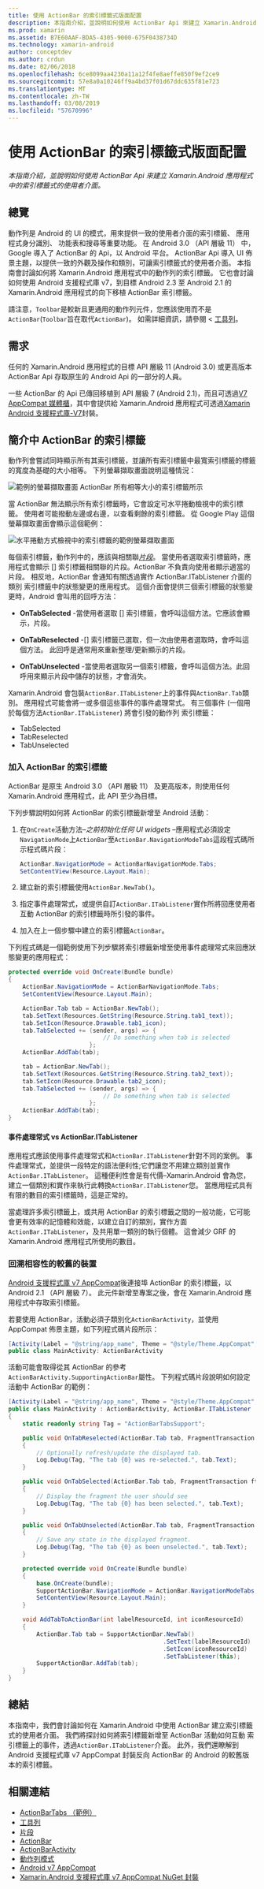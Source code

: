 ```yaml
---
title: 使用 ActionBar 的索引標籤式版面配置
description: 本指南介紹，並說明如何使用 ActionBar Api 來建立 Xamarin.Android 應用程式中的索引標籤式的使用者介面。
ms.prod: xamarin
ms.assetid: B7E60AAF-BDA5-4305-9000-675F0438734D
ms.technology: xamarin-android
author: conceptdev
ms.author: crdun
ms.date: 02/06/2018
ms.openlocfilehash: 6ce8099aa4230a11a12f4fe8aeffe850f9ef2ce9
ms.sourcegitcommit: 57e8a0a10246ff9a4bd37f01d67ddc635f81e723
ms.translationtype: MT
ms.contentlocale: zh-TW
ms.lasthandoff: 03/08/2019
ms.locfileid: "57670996"
---
```

# <a name="tabbed-layouts-with-the-actionbar"></a>使用 ActionBar 的索引標籤式版面配置

_本指南介紹，並說明如何使用 ActionBar Api 來建立 Xamarin.Android 應用程式中的索引標籤式的使用者介面。_


## <a name="overview"></a>總覽

動作列是 Android 的 UI 的模式，用來提供一致的使用者介面的索引標籤、 應用程式身分識別、 功能表和搜尋等重要功能。 在 Android 3.0 （API 層級 11） 中，Google 導入了 ActionBar 的 Api，以 Android 平台。 ActionBar Api 導入 UI 佈景主題，以提供一致的外觀及操作和類別，可讓索引標籤式的使用者介面。 本指南會討論如何將 Xamarin.Android 應用程式中的動作列的索引標籤。 它也會討論如何使用 Android 支援程式庫 v7，到目標 Android 2.3 至 Android 2.1 的 Xamarin.Android 應用程式的向下移植 ActionBar 索引標籤。 

請注意，`Toolbar`是較新且更通用的動作列元件，您應該使用而不是`ActionBar`(`Toolbar`旨在取代`ActionBar`)。 如需詳細資訊，請參閱 <<c0> [ 工具列](~/android/user-interface/controls/tool-bar/index.md)。 



## <a name="requirements"></a>需求

任何的 Xamarin.Android 應用程式的目標 API 層級 11 (Android 3.0) 或更高版本 ActionBar Api 存取原生的 Android Api 的一部分的人員。 

一些 ActionBar 的 Api 已傳回移植到 API 層級 7 (Android 2.1)，而且可透過[V7 AppCompat 媒體櫃](https://developer.android.com/tools/support-library/features.html#v7-appcompat)，其中會提供給 Xamarin.Android 應用程式可透過[Xamarin Android 支援程式庫-V7](https://www.nuget.org/packages/Xamarin.Android.Support.v7.AppCompat/)封裝。



## <a name="introducing-tabs-in-the-actionbar"></a>簡介中 ActionBar 的索引標籤

動作列會嘗試同時顯示所有其索引標籤，並讓所有索引標籤中最寬索引標籤的標籤的寬度為基礎的大小相等。 下列螢幕擷取畫面說明這種情況： 

![範例的螢幕擷取畫面 ActionBar 所有相等大小的索引標籤所示](with-action-bar-images/image1.png)

當 ActionBar 無法顯示所有索引標籤時，它會設定可水平捲動檢視中的索引標籤。 使用者可能撥動左邊或右邊，以查看剩餘的索引標籤。 從 Google Play 這個螢幕擷取畫面會顯示這個範例： 

![水平捲動方式檢視中的索引標籤的範例螢幕擷取畫面](with-action-bar-images/image2.png)

每個索引標籤，動作列中的，應該與相關聯[*片段*](~/android/platform/fragments/index.md)。 當使用者選取索引標籤時，應用程式會顯示 [] 索引標籤相關聯的片段。ActionBar 不負責向使用者顯示適當的片段。 相反地，ActionBar 會通知有關透過實作 ActionBar.ITabListener 介面的類別 索引標籤中的狀態變更的應用程式。 這個介面會提供三個索引標籤的狀態變更時，Android 會叫用的回呼方法： 

-  **OnTabSelected** -當使用者選取 [] 索引標籤，會呼叫這個方法。它應該會顯示，片段。

-  **OnTabReselected** -[] 索引標籤已選取，但一次由使用者選取時，會呼叫這個方法。 此回呼是通常用來重新整理/更新顯示的片段。

-  **OnTabUnselected** -當使用者選取另一個索引標籤，會呼叫這個方法。此回呼用來顯示片段中儲存的狀態，才會消失。

Xamarin.Android 會包裝`ActionBar.ITabListener`上的事件與`ActionBar.Tab`類別。 應用程式可能會將一或多個這些事件的事件處理常式。 有三個事件 (一個用於每個方法`ActionBar.ITabListener`) 將會引發的動作列 索引標籤： 

-  TabSelected
-  TabReselected
-  TabUnselected



### <a name="adding-tabs-to-the-actionbar"></a>加入 ActionBar 的索引標籤

ActionBar 是原生 Android 3.0 （API 層級 11） 及更高版本，則使用任何 Xamarin.Android 應用程式，此 API 至少為目標。 

下列步驟說明如何將 ActionBar 的索引標籤新增至 Android 活動： 

1. 在`OnCreate`活動方法&ndash;*之前初始化任何 UI widgets* &ndash;應用程式必須設定`NavigationMode`上`ActionBar`至`ActionBar.NavigationModeTabs`這段程式碼所示程式碼片段：

   ```csharp
   ActionBar.NavigationMode = ActionBarNavigationMode.Tabs;
   SetContentView(Resource.Layout.Main);
   ```

2. 建立新的索引標籤使用`ActionBar.NewTab()`。

3. 指定事件處理常式，或提供自訂`ActionBar.ITabListener`實作所將回應使用者互動 ActionBar 的索引標籤時所引發的事件。

4. 加入在上一個步驟中建立的索引標籤`ActionBar`。


下列程式碼是一個範例使用下列步驟將索引標籤新增至使用事件處理常式來回應狀態變更的應用程式： 

```csharp
protected override void OnCreate(Bundle bundle)
{
    ActionBar.NavigationMode = ActionBarNavigationMode.Tabs;
    SetContentView(Resource.Layout.Main);

    ActionBar.Tab tab = ActionBar.NewTab();
    tab.SetText(Resources.GetString(Resource.String.tab1_text));
    tab.SetIcon(Resource.Drawable.tab1_icon);
    tab.TabSelected += (sender, args) => {
                           // Do something when tab is selected
                       };
    ActionBar.AddTab(tab);

    tab = ActionBar.NewTab();
    tab.SetText(Resources.GetString(Resource.String.tab2_text));
    tab.SetIcon(Resource.Drawable.tab2_icon);
    tab.TabSelected += (sender, args) => {
                           // Do something when tab is selected
                       };
    ActionBar.AddTab(tab);
}
```


#### <a name="event-handlers-vs-actionbaritablistener"></a>事件處理常式 vs ActionBar.ITabListener

應用程式應該使用事件處理常式和`ActionBar.ITabListener`針對不同的案例。 事件處理常式，並提供一段特定的語法便利性;它們讓您不用建立類別並實作`ActionBar.ITabListener`。 這種便利性會是有代價&ndash;Xamarin.Android 會為您，建立一個類別和實作來執行此轉換`ActionBar.ITabListener`您。 當應用程式具有有限的數目的索引標籤時，這是正常的。 

當處理許多索引標籤上，或共用 ActionBar 的索引標籤之間的一般功能，它可能會更有效率的記憶體和效能，以建立自訂的類別，實作方面`ActionBar.ITabListener`，及共用單一類別的執行個體。 這會減少 GRF 的 Xamarin.Android 應用程式所使用的數目。 



### <a name="backwards-compatibility-for-older-devices"></a>回溯相容性的較舊的裝置

[Android 支援程式庫 v7 AppCompat](https://www.nuget.org/packages/Xamarin.Android.Support.v7.AppCompat/)後連接埠 ActionBar 的索引標籤，以 Android 2.1 （API 層級 7）。 此元件新增至專案之後，會在 Xamarin.Android 應用程式中存取索引標籤。

若要使用 ActionBar，活動必須子類別化`ActionBarActivity`，並使用 AppCompat 佈景主題，如下列程式碼片段所示：

```csharp
[Activity(Label = "@string/app_name", Theme = "@style/Theme.AppCompat", MainLauncher = true, Icon = "@drawable/ic_launcher")]
public class MainActivity: ActionBarActivity
```

活動可能會取得從其 ActionBar 的參考`ActionBarActivity.SupportingActionBar`屬性。 下列程式碼片段說明如何設定活動中 ActionBar 的範例：

```csharp
[Activity(Label = "@string/app_name", Theme = "@style/Theme.AppCompat", MainLauncher = true, Icon = "@drawable/ic_launcher")]
public class MainActivity : ActionBarActivity, ActionBar.ITabListener
{
    static readonly string Tag = "ActionBarTabsSupport";

    public void OnTabReselected(ActionBar.Tab tab, FragmentTransaction ft)
    {
        // Optionally refresh/update the displayed tab.
        Log.Debug(Tag, "The tab {0} was re-selected.", tab.Text);
    }

    public void OnTabSelected(ActionBar.Tab tab, FragmentTransaction ft)
    {
        // Display the fragment the user should see
        Log.Debug(Tag, "The tab {0} has been selected.", tab.Text);
    }

    public void OnTabUnselected(ActionBar.Tab tab, FragmentTransaction ft)
    {
        // Save any state in the displayed fragment.
        Log.Debug(Tag, "The tab {0} as been unselected.", tab.Text);
    }

    protected override void OnCreate(Bundle bundle)
    {
        base.OnCreate(bundle);
        SupportActionBar.NavigationMode = ActionBar.NavigationModeTabs;
        SetContentView(Resource.Layout.Main);
    }

    void AddTabToActionBar(int labelResourceId, int iconResourceId)
    {
        ActionBar.Tab tab = SupportActionBar.NewTab()
                                            .SetText(labelResourceId)
                                            .SetIcon(iconResourceId)
                                            .SetTabListener(this);
        SupportActionBar.AddTab(tab);
    }
}
```


## <a name="summary"></a>總結

本指南中，我們會討論如何在 Xamarin.Android 中使用 ActionBar 建立索引標籤式的使用者介面。 我們將探討如何將索引標籤新增至 ActionBar 活動如何互動 索引標籤上的事件，透過`ActionBar.ITabListener`介面。 此外，我們還瞭解到 Android 支援程式庫 v7 AppCompat 封裝反向 ActionBar 的 Android 的較舊版本的索引標籤。 


## <a name="related-links"></a>相關連結

- [ActionBarTabs （範例）](https://developer.xamarin.com/samples/monodroid/UserInterface/ActionBarTabs/)
- [工具列](~/android/user-interface/controls/tool-bar/index.md)
- [片段](~/android/platform/fragments/index.md)
- [ActionBar](https://developer.android.com/guide/topics/ui/actionbar.html)
- [ActionBarActivity](https://developer.android.com/reference/android/support/v7/app/ActionBarActivity.html)
- [動作列模式](https://developer.android.com/design/patterns/actionbar.html)
- [Android v7 AppCompat](https://developer.android.com/tools/support-library/features.html#v7-appcompat)
- [Xamarin.Android 支援程式庫 v7 AppCompat NuGet 封裝](https://www.nuget.org/packages/Xamarin.Android.Support.v7.AppCompat/)
